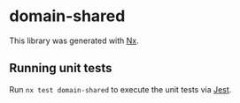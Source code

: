 # domain-shared

This library was generated with [Nx](https://nx.dev).

## Running unit tests

Run `nx test domain-shared` to execute the unit tests via [Jest](https://jestjs.io).

